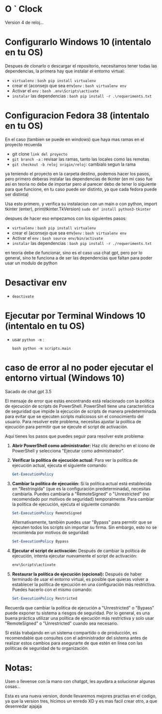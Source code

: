 
# O ` Clock 

Version 4 de reloj...

# Configurarlo Windows 10 (intentalo en tu OS)

Despues de clonarlo o descargar el repositorio, necesitamos tener todas las dependencias, la primera hay que instalar el entorno virtual:

- `virtualenv` : ```bash pip install virtualenv```
- crear el (aconsejo que sea env)`env` : ```bash virtualenv env```
- Activar el `env` : ```bash .env\Scripts\activate```
- `instalar` las dependencias : ```bash pip install -r .\requeriments.txt```

# Configuracion Fedora 38 (intentalo en tu OS)

En el caso (tambien se puede en windows) que haya mas ramas en el proyecto recuerda 

- git clone `link del proyecto`
- `git branch -a` : revisar las ramas, tanto las locales como las remotas
- `git checkout -b reloj origin/reloj`: cambialo segun la rama

ya teniendo el proyecto en la carpeta destino, podemos hacer los pasos, pero primero deberas instalar las dependencias de tkinter (en mi caso fue asi en teoria no debe de importar pero al parecer debo de tener lo siguiente para que funcione, en tu caso puede ser distinto, ya que cada fedora puede ser distinta)
   
Usa esto primero, y verifica su instalacion con un main o con python, import tkinter (enter), print(tkinter.TkVersion)
   ```sudo dnf install python3-tkinter```

despues de hacer eso empezamos con los siguientes pasos:

- `virtualenv` : ```bash pip install virtualenv```
- crear el (aconsejo que sea env)`env` : ```bash virtualenv env```
- Activar el `env` : ```bash source env/bin/activate```
- `instalar` las dependencias : ```bash pip install -r ./requeriments.txt```

en teoria debe de funcionar, sino es el caso usa chat gpt, pero por lo general, sino te funciona a de ser las dependencias que faltan para poder usar un modulo de python

# Desactivar env

- ```deactivate```

# Ejecutar por Terminal Windows 10 (intentalo en tu OS)

- usar `python -m` : 

    ```bash python -m scripts.main ```


# caso de error al no poder ejecutar el entorno virtual (Windows 10)

Sacado de chat gpt 3.5

El mensaje de error que estás encontrando está relacionado con la política de ejecución de scripts de PowerShell. PowerShell tiene una característica de seguridad que impide la ejecución de scripts de manera predeterminada para evitar que se ejecuten scripts maliciosos sin el conocimiento del usuario. Para resolver este problema, necesitas ajustar la política de ejecución para permitir que se ejecute el script de activación.

Aquí tienes los pasos que puedes seguir para resolver este problema:

1. **Abrir PowerShell como administrador:** Haz clic derecho en el ícono de PowerShell y selecciona "Ejecutar como administrador".

2. **Verificar la política de ejecución actual:** Para ver la política de ejecución actual, ejecuta el siguiente comando:

   ```powershell
   Get-ExecutionPolicy
   ```

3. **Cambiar la política de ejecución:** Si la política actual está establecida en "Restringida" (que es la configuración predeterminada), necesitas cambiarla. Puedes cambiarla a "RemoteSigned" o "Unrestricted" (no recomendado por motivos de seguridad) temporalmente. Para cambiar la política de ejecución, ejecuta el siguiente comando:

   ```powershell
   Set-ExecutionPolicy RemoteSigned
   ```

   Alternativamente, también puedes usar "Bypass" para permitir que se ejecuten todos los scripts sin importar su firma. Sin embargo, esto no se recomienda por motivos de seguridad:

   ```powershell
   Set-ExecutionPolicy Bypass
   ```

4. **Ejecutar el script de activación:** Después de cambiar la política de ejecución, intenta ejecutar nuevamente el script de activación:

   ```powershell
   env\Scripts\activate
   ```

5. **Restaurar la política de ejecución (opcional):** Después de haber terminado de usar el entorno virtual, es posible que quieras volver a establecer la política de ejecución en una configuración más restrictiva. Puedes hacerlo con el mismo comando:

   ```powershell
   Set-ExecutionPolicy Restricted
   ```

Recuerda que cambiar la política de ejecución a "Unrestricted" o "Bypass" puede exponer tu sistema a riesgos de seguridad. Por lo general, es una buena práctica utilizar una política de ejecución más restrictiva y solo usar "RemoteSigned" o "Unrestricted" cuando sea necesario.

Si estás trabajando en un sistema compartido o de producción, es recomendable que consultes con el administrador del sistema antes de realizar estos cambios para asegurarte de que estén en línea con las políticas de seguridad de tu organización.



# Notas:

Usen o llevense con la mano con chatgpt, les ayudara a solucionar algunas cosas...

Esta es una nueva version, donde llevaremos mejores practias en el codigo, ya que la version tres, hicimos un enredo XD y es mas facil crear otro, a que desenredar ajajaja